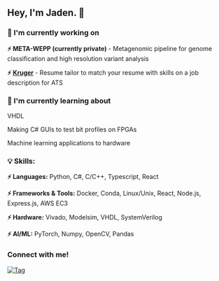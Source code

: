 ## Hey, I'm Jaden.  🔭

### 🔨 I'm currently working on
**⚡ META-WEPP (currently private)** - Metagenomic pipeline for genome classification and high resolution variant analysis

**⚡ [Kruger](https://github.com/jadenseangmany/Kruger)** - Resume tailor to match your resume with skills on a job description for ATS 

### 🌱 I'm currently learning about

VHDL

Making C# GUIs to test bit profiles on FPGAs

Machine learning applications to hardware

### 💡 Skills:

**⚡ Languages:** Python, C#, C/C++, Typescript, React

**⚡ Frameworks & Tools:** Docker, Conda, Linux/Unix, React, Node.js, Express.js, AWS EC3

**⚡ Hardware:** Vivado, Modelsim, VHDL, SystemVerilog

**⚡ AI/ML:** PyTorch, Numpy, OpenCV, Pandas

### Connect with me!

[![Tag](https://img.shields.io/badge/LinkedIn-Profile-blue)](https://www.linkedin.com/in/jadenseangmany)


<!--
**jadenseangmany/jadenseangmany** is a ✨ _special_ ✨ repository because its `README.md` (this file) appears on your GitHub profile.

Here are some ideas to get you started:

- 🔭 I’m currently working on ...
- 🌱 I’m currently learning ...
- 👯 I’m looking to collaborate on ...
- 🤔 I’m looking for help with ...
- 💬 Ask me about ...
- 📫 How to reach me: ...
- 😄 Pronouns: ...
- ⚡ Fun fact: ...
-->
